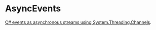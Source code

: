 # AsyncEvents
[C# events as asynchronous streams using System.Threading.Channels](https://dev.to/noseratio/c-events-as-asynchronous-streams-with-reactivex-or-channels-82k).
